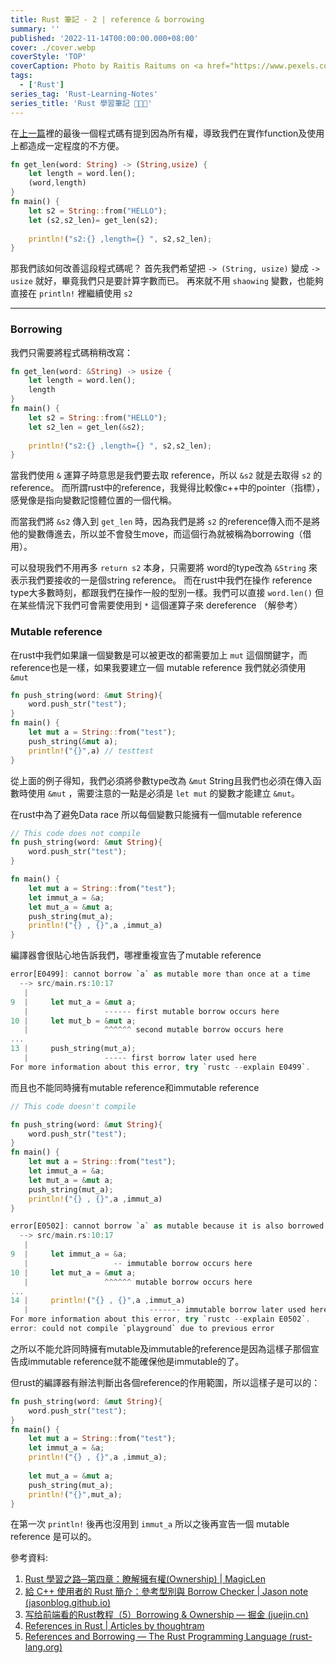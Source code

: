 ```yaml
---
title: Rust 筆記 - 2 | reference & borrowing
summary: ''
published: '2022-11-14T00:00:00.000+08:00'
cover: ./cover.webp
coverStyle: 'TOP'
coverCaption: Photo by Raitis Raitums on <a href="https://www.pexels.com/zh-tw/photo/10009499/">Pexels</a>
tags:
  - ['Rust']
series_tag: 'Rust-Learning-Notes'
series_title: 'Rust 學習筆記 🦀🦀🦀'
---
```


在[上一篇](../2022-10-27/index.md)裡的最後一個程式碼有提到因為所有權，導致我們在實作function及使用上都造成一定程度的不方便。

```rust
fn get_len(word: String) -> (String,usize) {
    let length = word.len();
    (word,length)
}
fn main() {
    let s2 = String::from("HELLO");
    let (s2,s2_len)= get_len(s2);
    
    println!("s2:{} ,length={} ", s2,s2_len);
}
```

那我們該如何改善這段程式碼呢？
首先我們希望把 `-> (String, usize)` 變成 `-> usize` 就好，畢竟我們只是要計算字數而已。
再來就不用 `shaowing` 變數，也能夠直接在 `println!` 裡繼續使用 `s2`

---

### Borrowing

我們只需要將程式碼稍稍改寫：

```rust
fn get_len(word: &String) -> usize {
    let length = word.len();
    length
}
fn main() {
    let s2 = String::from("HELLO");
    let s2_len = get_len(&s2);
    
    println!("s2:{} ,length={} ", s2,s2_len);
}
```

當我們使用 `&` 運算子時意思是我們要去取 reference，所以 `&s2` 就是去取得 `s2` 的reference。
而所謂rust中的reference，我覺得比較像c++中的pointer（指標），感覺像是指向變數記憶體位置的一個代稱。

而當我們將 `&s2` 傳入到 `get_len` 時，因為我們是將 `s2` 的reference傳入而不是將他的變數傳進去，所以並不會發生move，而這個行為就被稱為borrowing（借用）。

可以發現我們不用再多 `return s2` 本身，只需要將 word的type改為 `&String` 來表示我們要接收的一是個string reference。
而在rust中我們在操作 reference type大多數時刻，都跟我們在操作一般的型別一樣。我們可以直接 `word.len()` 但在某些情況下我們可會需要使用到 `*` 這個運算子來 dereference （解參考）

### Mutable reference

在rust中我們如果讓一個變數是可以被更改的都需要加上 `mut` 這個關鍵字，而reference也是一樣，如果我要建立一個 mutable reference 我們就必須使用 `&mut`

```rust
fn push_string(word: &mut String){
    word.push_str("test");
}
fn main() {
    let mut a = String::from("test");
    push_string(&mut a);
    println!("{}",a) // testtest
}
```

從上面的例子得知，我們必須將參數type改為 `&mut` String且我們也必須在傳入函數時使用 `&mut` ，需要注意的一點是必須是 `let mut` 的變數才能建立 `&mut`。

在rust中為了避免Data race 所以每個變數只能擁有一個mutable reference

```rust
// This code does not compile
fn push_string(word: &mut String){
    word.push_str("test");
}

fn main() {
    let mut a = String::from("test");
    let immut_a = &a;
    let mut_a = &mut a;
    push_string(mut_a);
    println!("{} , {}",a ,immut_a)
}
```

編譯器會很貼心地告訴我們，哪裡重複宣告了mutable reference

```rust
error[E0499]: cannot borrow `a` as mutable more than once at a time
  --> src/main.rs:10:17
   |
9  |     let mut_a = &mut a;
   |                 ------ first mutable borrow occurs here
10 |     let mut_b = &mut a;
   |                 ^^^^^^ second mutable borrow occurs here
...
13 |     push_string(mut_a);
   |                 ----- first borrow later used here
For more information about this error, try `rustc --explain E0499`.
```

而且也不能同時擁有mutable reference和immutable reference

```rust
// This code doesn't compile

fn push_string(word: &mut String){
    word.push_str("test");
}
fn main() {
    let mut a = String::from("test");
    let immut_a = &a;
    let mut_a = &mut a;
    push_string(mut_a);
    println!("{} , {}",a ,immut_a)
}
```


```rust
error[E0502]: cannot borrow `a` as mutable because it is also borrowed as immutable
  --> src/main.rs:10:17
   |
9  |     let immut_a = &a;
   |                   -- immutable borrow occurs here
10 |     let mut_a = &mut a;
   |                 ^^^^^^ mutable borrow occurs here
...
14 |     println!("{} , {}",a ,immut_a)
   |                           ------- immutable borrow later used here
For more information about this error, try `rustc --explain E0502`.
error: could not compile `playground` due to previous error
```

之所以不能允許同時擁有mutable及immutable的reference是因為這樣子那個宣告成immutable reference就不能確保他是immutable的了。

但rust的編譯器有辦法判斷出各個reference的作用範圍，所以這樣子是可以的：

```rust
fn push_string(word: &mut String){
    word.push_str("test");
}
fn main() {
    let mut a = String::from("test");
    let immut_a = &a;
    println!("{} , {}",a ,immut_a); 
    
    let mut_a = &mut a;
    push_string(mut_a);
    println!("{}",mut_a);
}
```

在第一次 `println!` 後再也沒用到 `immut_a` 所以之後再宣告一個 mutable reference 是可以的。

參考資料:

  1. [Rust 學習之路─第四章：瞭解擁有權(Ownership) | MagicLen](https://magiclen.org/rust-ownership/)
  2. [給 C++ 使用者的 Rust 簡介：參考型別與 Borrow Checker | Jason note (jasonblog.github.io)](https://jasonblog.github.io/note/Rust/rust-an-introduction-reference-and-borrow-checker.html)
  3. [写给前端看的Rust教程（5）Borrowing & Ownership — 掘金 (juejin.cn)](https://juejin.cn/post/7039590802275696676/)
  4. [References in Rust | Articles by thoughtram](https://blog.thoughtram.io/references-in-rust/)
  5. [References and Borrowing — The Rust Programming Language (rust-lang.org)](https://doc.rust-lang.org/book/ch04-02-references-and-borrowing.html)

